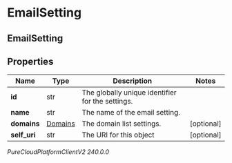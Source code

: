 # EmailSetting

## EmailSetting

## Properties

|Name | Type | Description | Notes|
|------------ | ------------- | ------------- | -------------|
| **id** | str | The globally unique identifier for the settings. | |
| **name** | str | The name of the email setting. | |
| **domains** | [Domains](Domains) | The domain list settings. | [optional] |
| **self_uri** | str | The URI for this object | [optional] |



_PureCloudPlatformClientV2 240.0.0_
